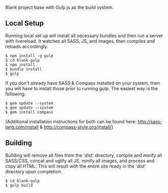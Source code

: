 Blank project base with Gulp.js as the build system.

## Local Setup 
Running local set up will install all necessary bundles and then run a server with livereload. It watches all SASS, JS, and images, then compiles and reloads accordingly.
    
    $ npm install -g gulp
    $ cd blank-gulp
    $ npm install
    $ bundle install
    $ gulp

If you don't already have SASS & Compass installed on your system, then you will have to install those prior to running gulp. The easiest way is the following:

    $ gem update --system
    $ gem update --system
    $ gem install compass

(Additional installation instructions for both can be found here: http://sass-lang.com/install & http://compass-style.org/install/)

## Building
Building will remove all files from the 'dist' directory, compile and minify all SASS/CSS, concat and uglify all JS, minify all images, and process and copy all HTML. This will result with the entire site ready in the 'dist' directory upon completion.

    $ cd blank-gulp
    $ gulp build
